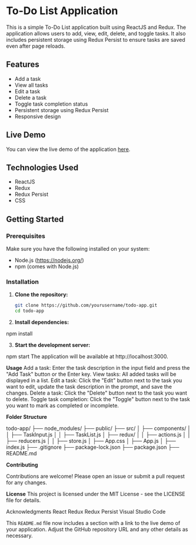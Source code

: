 # To-Do List Application

This is a simple To-Do List application built using ReactJS and Redux. The application allows users to add, view, edit, delete, and toggle tasks. It also includes persistent storage using Redux Persist to ensure tasks are saved even after page reloads.

## Features

- Add a task
- View all tasks
- Edit a task
- Delete a task
- Toggle task completion status
- Persistent storage using Redux Persist
- Responsive design

## Live Demo

You can view the live demo of the application [here](https://sumit1298.github.io/TO-DO_List/).

## Technologies Used

- ReactJS
- Redux
- Redux Persist
- CSS

## Getting Started

### Prerequisites

Make sure you have the following installed on your system:

- Node.js (https://nodejs.org/)
- npm (comes with Node.js)

### Installation

1. **Clone the repository:**

   ```bash
   git clone https://github.com/yourusername/todo-app.git
   cd todo-app

2. **Install dependencies:**

npm install

3. **Start the development server:**

npm start
The application will be available at http://localhost:3000.

**Usage**
Add a task: Enter the task description in the input field and press the "Add Task" button or the Enter key.
View tasks: All added tasks will be displayed in a list.
Edit a task: Click the "Edit" button next to the task you want to edit, update the task description in the prompt, and save the changes.
Delete a task: Click the "Delete" button next to the task you want to delete.
Toggle task completion: Click the "Toggle" button next to the task you want to mark as completed or incomplete.


**Folder Structure**

todo-app/
  ├── node_modules/
  ├── public/
  ├── src/
  │   ├── components/
  │   │   ├── TaskInput.js
  │   │   ├── TaskList.js
  │   ├── redux/
  │   │   ├── actions.js
  │   │   ├── reducers.js
  │   │   ├── store.js
  │   ├── App.css
  │   ├── App.js
  │   ├── index.js
  ├── .gitignore
  ├── package-lock.json
  ├── package.json
  ├── README.md


**Contributing**

Contributions are welcome! Please open an issue or submit a pull request for any changes.

**License**
This project is licensed under the MIT License - see the LICENSE file for details.

Acknowledgments
React
Redux
Redux Persist
Visual Studio Code


This `README.md` file now includes a section with a link to the live demo of your application. Adjust the GitHub repository URL and any other details as necessary.
